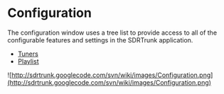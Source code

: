 # Configuration #

The configuration window uses a tree list to provide access to all of the configurable features and settings in the SDRTrunk application.

  * [Tuners](Tuner.md)
  * [Playlist](Playlist.md)

![http://sdrtrunk.googlecode.com/svn/wiki/images/Configuration.png](http://sdrtrunk.googlecode.com/svn/wiki/images/Configuration.png)